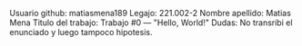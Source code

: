 Usuario github: matiasmena189
Legajo: 221.002-2
Nombre apellido: Matias Mena
Titulo del trabajo: Trabajo #0 — "Hello, World!"
Dudas: No transribi el enunciado y luego tampoco hipotesis.
